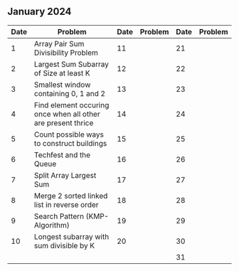 ## January 2024

| Date | Problem                                                      | Date | Problem | Date | Problem |
| ---- | ------------------------------------------------------------ | ---- | ------- | ---- | ------- |
| 1    | Array Pair Sum Divisibility Problem                          | 11   |         | 21   |         |
| 2    | Largest Sum Subarray of Size at least K                      | 12   |         | 22   |         |
| 3    | Smallest window containing 0, 1 and 2                        | 13   |         | 23   |         |
| 4    | Find element occuring once when all other are present thrice | 14   |         | 24   |         |
| 5    | Count possible ways to construct buildings                   | 15   |         | 25   |         |
| 6    | Techfest and the Queue                                       | 16   |         | 26   |         |
| 7    | Split Array Largest Sum                                      | 17   |         | 27   |         |
| 8    | Merge 2 sorted linked list in reverse order                  | 18   |         | 28   |         |
| 9    | Search Pattern (KMP-Algorithm)                               | 19   |         | 29   |         |
| 10   | Longest subarray with sum divisible by K                     | 20   |         | 30   |         |
|      |                                                              |      |         | 31   |         |
